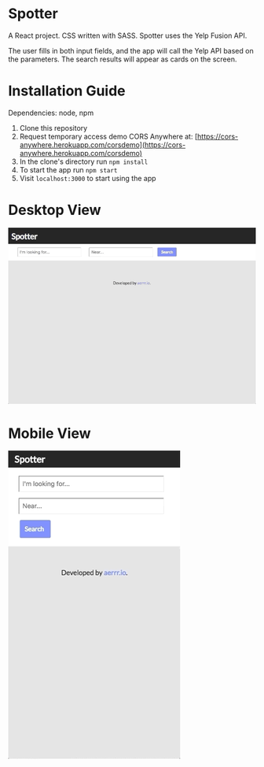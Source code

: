 # Spotter
A React project. CSS written with SASS. Spotter uses the Yelp Fusion API.

The user fills in both input fields, and the app will call the Yelp API based on the parameters. The search results will appear as cards on the screen.

# Installation Guide

Dependencies: node, npm

1. Clone this repository
2. Request temporary access demo CORS Anywhere at: [https://cors-anywhere.herokuapp.com/corsdemo](https://cors-anywhere.herokuapp.com/corsdemo)
3. In the clone's directory run `npm install`  
4. To start the app run `npm start`
5. Visit `localhost:3000` to start using the app

# Desktop View
![](spotter_desktop.gif)

# Mobile View
![](spotter_mobile.gif)
